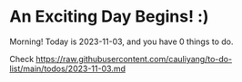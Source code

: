 # An Exciting Day Begins! :)

Morning! Today is 2023-11-03, and you have 0 things to do.

Check https://raw.githubusercontent.com/cauliyang/to-do-list/main/todos/2023-11-03.md